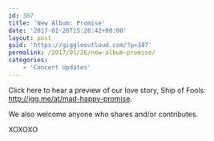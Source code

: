 ```yaml
---
id: 387
title: 'New Album: Promise'
date: '2017-01-26T15:26:42+00:00'
layout: post
guid: 'https://giggleoutloud.com/?p=387'
permalink: /2017/01/26/new-album-promise/
categories:
    - 'Concert Updates'
---
```


Click here to hear a preview of our love story, Ship of Fools: <http://igg.me/at/mad-happy-promise>.

We also welcome anyone who shares and/or contributes.

XOXOXO
